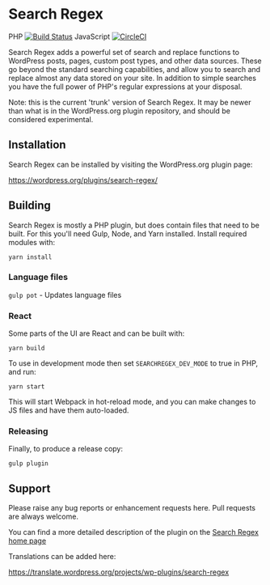 # Search Regex

PHP [![Build Status](https://travis-ci.org/johngodley/search-regex.svg?branch=master)](https://travis-ci.org/johngodley/search-regex)
JavaScript [![CircleCI](https://circleci.com/gh/johngodley/search-regex.svg?style=svg)](https://circleci.com/gh/johngodley/search-regex)

Search Regex adds a powerful set of search and replace functions to WordPress posts, pages, custom post types, and other data sources. These go beyond the standard searching capabilities, and allow you to search and replace almost any data stored on your site. In addition to simple searches you have the full power of PHP's regular expressions at your disposal.

Note: this is the current 'trunk' version of Search Regex. It may be newer than what is in the WordPress.org plugin repository, and should be considered experimental.

## Installation
Search Regex can be installed by visiting the WordPress.org plugin page:

https://wordpress.org/plugins/search-regex/

## Building

Search Regex is mostly a PHP plugin, but does contain files that need to be built. For this you'll need Gulp, Node, and Yarn installed. Install required modules with:

`yarn install`

### Language files

`gulp pot` - Updates language files

### React

Some parts of the UI are React and can be built with:

`yarn build`

To use in development mode then set `SEARCHREGEX_DEV_MODE` to true in PHP, and run:

`yarn start`

This will start Webpack in hot-reload mode, and you can make changes to JS files and have them auto-loaded.

### Releasing

Finally, to produce a release copy:

`gulp plugin`

## Support

Please raise any bug reports or enhancement requests here. Pull requests are always welcome.

You can find a more detailed description of the plugin on the [Search Regex home page](https://searchregex.com)

Translations can be added here:

https://translate.wordpress.org/projects/wp-plugins/search-regex
